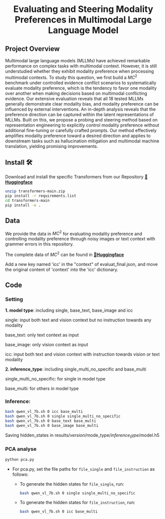 
<div align="center">

# Evaluating and Steering Modality Preferences in Multimodal Large Language Model



</div>

## Project Overview
Multimodal large language models (MLLMs) have achieved remarkable performance on complex tasks with multimodal context. However, it is still understudied whether they exhibit modality preference when processing multimodal contexts. To study this question, we first build a $MC^2$ benchmark under controlled evidence conflict scenarios to systematically evaluate modality preference, which is the tendency to favor one modality over another when making decisions based on multimodal conflicting evidence. Our extensive evaluation reveals that all 18 tested MLLMs generally demonstrate clear modality bias, and modality preference can be influenced by external interventions. An in-depth analysis reveals that the preference direction can be captured within the latent representations of MLLMs. Built on this, we propose a probing and steering method based on representation engineering to explicitly control modality preference without additional fine-tuning or carefully crafted prompts. Our method effectively amplifies modality preference toward a desired direction and applies to downstream tasks such as hallucination mitigation and multimodal machine translation, yielding promising improvements.


## Install 🛠️
Download and install the specific Transformers from our Repository [**🤗Huggingface**](https://huggingface.co/271754echo/MC2)
```bash
unzip transformers-main.zip
pip install -r requirements.list
cd transformers-main
pip install -e . 
```

## Data
We provide the data in $MC^2$ for evaluating modality preference and controlling modality preference through noisy images or text context with grammer errors in this repository.

The complete data of $MC^2$ can be found in [**🤗Huggingface**](https://huggingface.co/271754echo/MC2)

Add a new key named 'icc' in the "context" of evaluat_final.json, and move the original content of 'context' into the 'icc' dictionary.

## Code 
### Setting
**1. model type**: including single, base_text, base_image and icc

single: input both text and vision context but no instruction towards any modality

base_text: only text context as input 

base_image: only vision context as input

icc: input both text and vision context with instruction towards vision or text modality

**2. inference_type**: including single_multi_no_specific and base_multi

single_multi_no_specific: for single in model type

base_multi: for others in model type

### Inference:
```bash
bash qwen_vl_7b.sh 0 icc base_multi
bash qwen_vl_7b.sh 0 single single_multi_no_specific
bash qwen_vl_7b.sh 0 base_text base_multi
bash qwen_vl_7b.sh 0 base_image base_multi
```
Saving hidden_states in results/$version/$mode_type/$inference_type/$model.h5

### PCA analyse
```bash
python pca.py
```
- For pca.py, set the file paths for `file_single` and `file_instruction` as follows:

  - To generate the hidden states for `file_single`, run:
    ```bash
    bash qwen_vl_7b.sh 0 single single_multi_no_specific
    ```
  - To generate the hidden states for `file_instruction`, run:
    ```bash
    bash qwen_vl_7b.sh 0 icc base_multi
    ```

